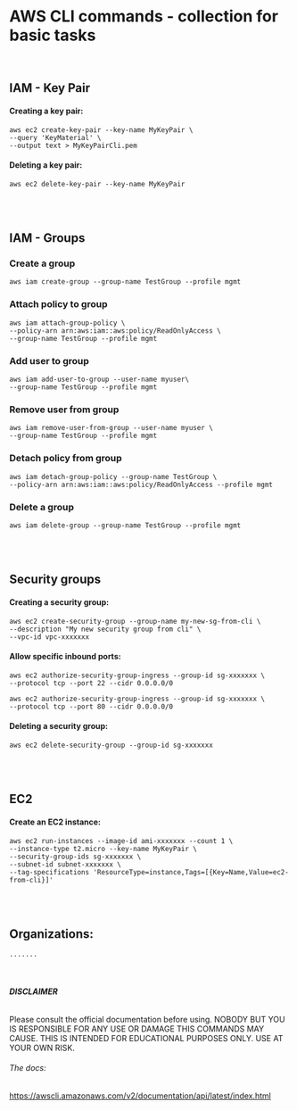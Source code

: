 # **AWS CLI commands - collection for basic tasks**

<br />

## IAM - Key Pair

#### Creating a key pair:

    aws ec2 create-key-pair --key-name MyKeyPair \
    --query 'KeyMaterial' \
    --output text > MyKeyPairCli.pem
   

#### Deleting a key pair:
    aws ec2 delete-key-pair --key-name MyKeyPair
<br />
<br />




## IAM - Groups

### Create a group
    aws iam create-group --group-name TestGroup --profile mgmt

### Attach policy to group
    aws iam attach-group-policy \
    --policy-arn arn:aws:iam::aws:policy/ReadOnlyAccess \
    --group-name TestGroup --profile mgmt

### Add user to group
    aws iam add-user-to-group --user-name myuser\
    --group-name TestGroup --profile mgmt

### Remove user from group
    aws iam remove-user-from-group --user-name myuser \
    --group-name TestGroup --profile mgmt

### Detach policy from group
    aws iam detach-group-policy --group-name TestGroup \
    --policy-arn arn:aws:iam::aws:policy/ReadOnlyAccess --profile mgmt

### Delete a group
    aws iam delete-group --group-name TestGroup --profile mgmt
<br />
<br />




## Security groups

#### Creating a security group:
    aws ec2 create-security-group --group-name my-new-sg-from-cli \
    --description "My new security group from cli" \
    --vpc-id vpc-xxxxxxx



#### Allow specific inbound ports:
    aws ec2 authorize-security-group-ingress --group-id sg-xxxxxxx \
    --protocol tcp --port 22 --cidr 0.0.0.0/0

    aws ec2 authorize-security-group-ingress --group-id sg-xxxxxxx \
    --protocol tcp --port 80 --cidr 0.0.0.0/0


#### Deleting a security group:
    aws ec2 delete-security-group --group-id sg-xxxxxxx

<br />
<br />




## EC2

#### Create an EC2 instance:
    aws ec2 run-instances --image-id ami-xxxxxxx --count 1 \
    --instance-type t2.micro --key-name MyKeyPair \
    --security-group-ids sg-xxxxxxx \
    --subnet-id subnet-xxxxxxx \
    --tag-specifications 'ResourceType=instance,Tags=[{Key=Name,Value=ec2-from-cli}]'



<br />
<br />




## Organizations:
    .......




<br />






###### **DISCLAIMER**
Please consult the official documentation before using.
NOBODY BUT YOU IS RESPONSIBLE FOR ANY USE OR DAMAGE THIS COMMANDS MAY CAUSE.
THIS IS INTENDED FOR EDUCATIONAL PURPOSES ONLY. USE AT YOUR OWN RISK.

###### The docs:
https://awscli.amazonaws.com/v2/documentation/api/latest/index.html

